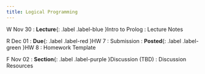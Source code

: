 ```yaml
---
title: Logical Programming
---
```


W Nov 30
: **Lecture**{: .label .label-blue }Intro to Prolog
  : Lecture Notes

R Dec 01
: **Due**{: .label .label-red }HW 7
  : Submission
: **Posted**{: .label .label-green }HW 8
  : Homework Template

F Nov 02
: **Section**{: .label .label-purple }Discussion (TBD)
  : Discussion Resources
